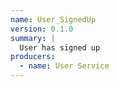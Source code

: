 ```yaml
---
name: User_SignedUp
version: 0.1.0
summary: |
  User has signed up
producers:
  - name: User Service
---
```

